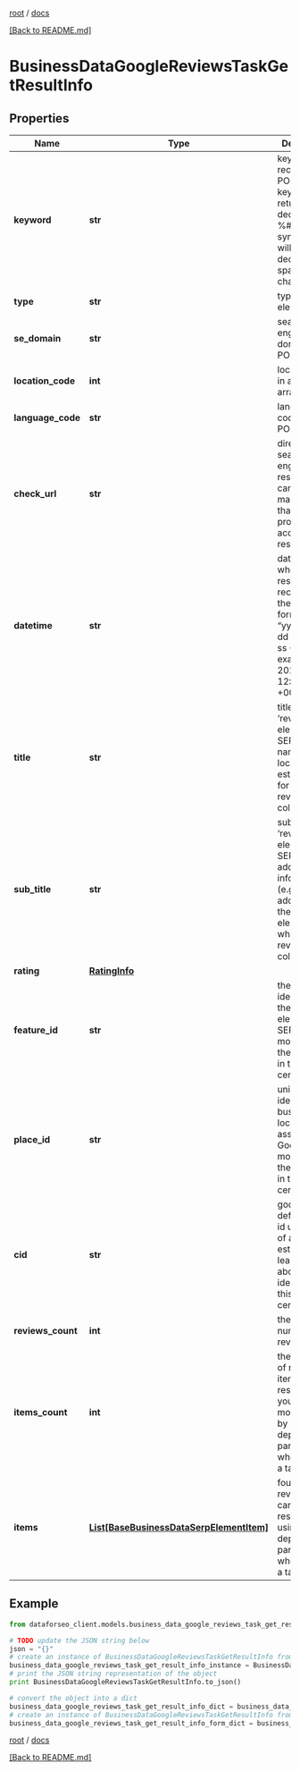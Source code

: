 [root](./../ "root") / [docs](./ "docs")

[[Back to README.md]](./../README.md "[Back to README.md]")

# BusinessDataGoogleReviewsTaskGetResultInfo

## Properties

Name | Type | Description | Notes
------------ | ------------- | ------------- | -------------
**keyword** | **str** | keyword received in a POST array keyword is returned with decoded %## (plus symbol ‘+’ will be decoded to a space character) | [optional]
**type** | **str** | type of element | [optional]
**se_domain** | **str** | search engine domain in a POST array | [optional]
**location_code** | **int** | location code in a POST array | [optional]
**language_code** | **str** | language code in a POST array | [optional]
**check_url** | **str** | direct URL to search engine results you can use it to make sure that we provided accurate results | [optional]
**datetime** | **str** | date and time when the result was received in the UTC format: “yyyy-mm-dd hh-mm-ss +00:00” example: 2019-11-15 12:57:46 +00:00 | [optional]
**title** | **str** | title of the ‘reviews’ element in SERP the name of the local establishment for which the reviews are collected | [optional]
**sub_title** | **str** | subtitle of the ‘reviews’ element in SERP additional information (e.g., address) on the ‘reviews’ element for which the reviews are collected | [optional]
**rating** | [**RatingInfo**](RatingInfo.md) |  | [optional]
**feature_id** | **str** | the unique identifier of the ‘reviews’ element in SERP learn more about the identifier in this help center article | [optional]
**place_id** | **str** | unique identifier of a business location assigned by Google learn more about the identifier in this help center article | [optional]
**cid** | **str** | google-defined client id unique id of a local establishment learn more about the identifier in this help center article | [optional]
**reviews_count** | **int** | the total number of reviews | [optional]
**items_count** | **int** | the number of reviews items in the results array you can get more results by using the depth parameter when setting a task | [optional]
**items** | [**List[BaseBusinessDataSerpElementItem]**](BaseBusinessDataSerpElementItem.md) | found reviews you can get more results by using the depth parameter when setting a task | [optional]

## Example

```python
from dataforseo_client.models.business_data_google_reviews_task_get_result_info import BusinessDataGoogleReviewsTaskGetResultInfo

# TODO update the JSON string below
json = "{}"
# create an instance of BusinessDataGoogleReviewsTaskGetResultInfo from a JSON string
business_data_google_reviews_task_get_result_info_instance = BusinessDataGoogleReviewsTaskGetResultInfo.from_json(json)
# print the JSON string representation of the object
print BusinessDataGoogleReviewsTaskGetResultInfo.to_json()

# convert the object into a dict
business_data_google_reviews_task_get_result_info_dict = business_data_google_reviews_task_get_result_info_instance.to_dict()
# create an instance of BusinessDataGoogleReviewsTaskGetResultInfo from a dict
business_data_google_reviews_task_get_result_info_form_dict = business_data_google_reviews_task_get_result_info.from_dict(business_data_google_reviews_task_get_result_info_dict)
```

  

[root](./../ "root") / [docs](./ "docs")

[[Back to README.md]](./../README.md "[Back to README.md]")